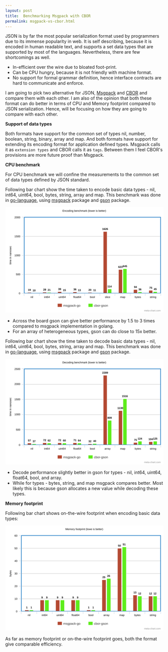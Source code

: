 ```yaml
---
layout: post
title:  Benchmarking Msgpack with CBOR
permalink: msgpack-vs-cbor.html
---
```


JSON is by far the most popular serialization format used by programmers due
to its immense popularity in web. It is self describing, because it is encoded
in human readable text, and supports a set data types that are supported by
most of the languages. Nevertheless, there are few shortcomings as well.

* In-efficient over the wire due to bloated foot-print.
* Can be CPU hungry, because it is not friendly with machine format.
* No support for formal grammar definition, hence interface contracts are hard
  to communicate and enforce.

I am going to pick two alternative for JSON, [Msgpack](https://msgpack.org/)
and [CBOR](http://cbor.io/) and compare them with each other. I am also of
the opinion that both these format can do better in terms of CPU and Memory
footprint compared to JSON serialization. Hence, will be focusing on how
they are going to compare with each other.

**Support of data types**

Both formats have support for the common set of types nil, number, boolean,
string, binary, array and map. And both formats have support for extending
its encoding format for application defined types. Msgpack calls it as
`extension types` and CBOR calls it as `tags`. Between them I feel CBOR's
provisions are more future proof than Msgpack.

**CPU benchmark**

For CPU benchmark we will confine the measurements to the common set of data
types defined by JSON standard.

Following bar chart show the time taken to encode basic data types - nil,
int64, uint64, bool, bytes, string, array and map. This benchmark was done in
[go-language](golang), using [msgpack](msgpack) package and [gson](gson)
package.

![Encode benchmark between msgpack and cbor](media/gsoncharts/enc-msgpack-gson.svg)

* Across the board gson can give better performance by 1.5 to 3 times compared
  to msgpack implementation in golang.
* For an array of heterogeneous types, gson can do close to 15x better.

Following bar chart show the time taken to decode basic data types - nil,
int64, uint64, bool, bytes, string, array and map. This benchmark was done
in [go-language][golang], using [msgpack][msgpack] package and [gson][gson]
package.

![Decode benchmark between msgpack and cbor](media/gsoncharts/dec-msgpack-gson.svg)

* Decode performance slightly better in gson for types - nil, int64, uint64, float64,
  bool, and array.
* While for types - bytes, string, and map msgpack compares better. Most likely
  this is because gson allocates a new value while decoding these types.

**Memory footprint**

Following bar chart shows on-the-wire footprint when encoding basic data
types:

![Memory footprint msgpack and cbor](media/gsoncharts/footprint-msgpack-gson.svg)

As far as memory footprint or on-the-wire footprint goes, both the format give
comparable efficiency.

[golang]: http://golang.org
[msgpack]: https://github.com/vmihailenco/msgpack
[gson]: https://github.com/bnclabs/gson
